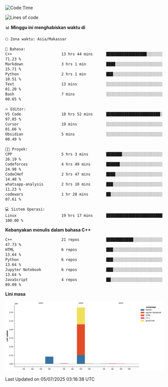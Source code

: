 <!--START_SECTION:waka-->
![Code Time](http://img.shields.io/badge/Code%20Time-311%20hrs%2049%20mins-blue)

![Lines of code](https://img.shields.io/badge/Sejak%20Hello%20World%20aku%20telah%20menulis-1.9%20million%20baris%20kode-blue)

📊 **Minggu ini menghabiskan waktu di** 

```text
🕑︎ Zona waktu: Asia/Makassar

💬 Bahasa: 
C++                      13 hrs 44 mins      ██████████████████░░░░░░░   71.23 % 
Markdown                 3 hrs 1 min         ████░░░░░░░░░░░░░░░░░░░░░   15.71 % 
Python                   2 hrs 1 min         ███░░░░░░░░░░░░░░░░░░░░░░   10.51 % 
Text                     13 mins             ░░░░░░░░░░░░░░░░░░░░░░░░░   01.20 % 
Bash                     7 mins              ░░░░░░░░░░░░░░░░░░░░░░░░░   00.65 % 

🔥 Editor: 
VS Code                  18 hrs 52 mins      ████████████████████████░   97.85 % 
Cursor                   19 mins             ░░░░░░░░░░░░░░░░░░░░░░░░░   01.66 % 
Obsidian                 5 mins              ░░░░░░░░░░░░░░░░░░░░░░░░░   00.49 % 

🐱‍💻 Proyek: 
CPP                      5 hrs 3 mins        ███████░░░░░░░░░░░░░░░░░░   26.19 % 
Codeforces               4 hrs 49 mins       ██████░░░░░░░░░░░░░░░░░░░   24.98 % 
CodeCHef                 2 hrs 47 mins       ████░░░░░░░░░░░░░░░░░░░░░   14.48 % 
whatsapp-analysis        2 hrs 10 mins       ███░░░░░░░░░░░░░░░░░░░░░░   11.23 % 
codewars                 1 hr 28 mins        ██░░░░░░░░░░░░░░░░░░░░░░░   07.61 % 

💻 Sistem Operasi: 
Linux                    19 hrs 17 mins      █████████████████████████   100.00 % 
```

**Kebanyakan menulis dalam bahasa C++** 

```text
C++                      21 repos            ████████████░░░░░░░░░░░░░   47.73 % 
HTML                     6 repos             ███░░░░░░░░░░░░░░░░░░░░░░   13.64 % 
Python                   6 repos             ███░░░░░░░░░░░░░░░░░░░░░░   13.64 % 
Jupyter Notebook         6 repos             ███░░░░░░░░░░░░░░░░░░░░░░   13.64 % 
JavaScript               4 repos             ██░░░░░░░░░░░░░░░░░░░░░░░   09.09 % 
```



**Lini masa**

![Lines of Code chart](https://raw.githubusercontent.com/yusuf601/yusuf601/main/assets/bar_graph.png)


 Last Updated on 05/07/2025 03:16:38 UTC
<!--END_SECTION:waka-->

